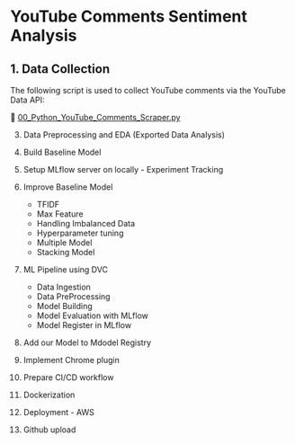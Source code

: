 # YouTube Comments Sentiment Analysis

 ## 1. Data Collection

The following script is used to collect YouTube comments via the YouTube Data API:

📄 [00_Python_YouTube_Comments_Scraper.py](https://github.com/spha-code/YouTube_Comments_Sentiment_Analysis/blob/main/00_Python_YouTube_Comments_Scraper.py)

 3. Data Preprocessing and EDA (Exported Data Analysis)
 
 4. Build Baseline Model
 
 5. Setup MLflow server on locally - Experiment Tracking
 
 6. Improve Baseline Model
     - TFIDF
     - Max Feature
     - Handling Imbalanced Data
     - Hyperparameter tuning
     - Multiple Model
     - Stacking Model
       
  7. ML Pipeline using DVC
     - Data Ingestion
     - Data PreProcessing
     - Model Building
     - Model Evaluation with MLflow
     - Model Register in MLflow
       
  9. Add our Model to Mdodel Registry
  10. Implement Chrome plugin
  11. Prepare CI/CD workflow
  12. Dockerization
  13. Deployment - AWS
  14. Github upload
